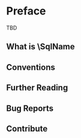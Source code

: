 # Preface 

TBD 

## What is \SqlName 

## Conventions 

## Further Reading 

## Bug Reports 

## Contribute 

